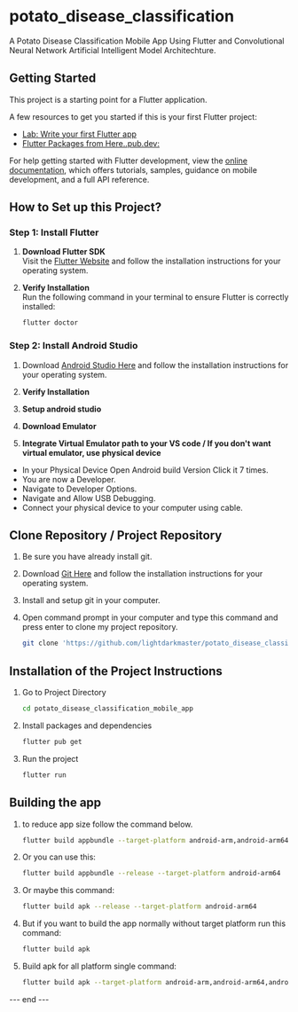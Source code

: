 # potato_disease_classification

A Potato Disease Classification Mobile App Using Flutter and Convolutional Neural Network Artificial Intelligent Model Architechture.

## Getting Started

This project is a starting point for a Flutter application.

A few resources to get you started if this is your first Flutter project:

- [Lab: Write your first Flutter app](https://docs.flutter.dev/get-started/codelab)
- [Flutter Packages from Here..pub.dev: ](https://pub.dev)

For help getting started with Flutter development, view the
[online documentation](https://docs.flutter.dev/), which offers tutorials,
samples, guidance on mobile development, and a full API reference.


## How to Set up this Project?

### Step 1: Install Flutter

1. **Download Flutter SDK**  
   Visit the [Flutter Website](https://flutter.dev/docs/get-started/install) and follow the installation instructions for your operating system.

2. **Verify Installation**  
   Run the following command in your terminal to ensure Flutter is correctly installed:
   ```bash
   flutter doctor

### Step 2: Install Android Studio
1. Download [Android Studio Here](https://developer.android.com/studio) and follow the installation instructions for your operating system.

2. **Verify Installation** 

3. **Setup android studio**  

4. **Download Emulator** 

5. **Integrate Virtual Emulator path to your VS code / If you don't want virtual emulator, use physical device** 

- In your Physical Device Open Android build Version Click it 7 times.
- You are now a Developer.
- Navigate to Developer Options.
- Navigate and Allow USB Debugging.
- Connect your physical device to your computer using cable.

## Clone Repository / Project Repository
1. Be sure you have already install git.

2. Download [Git Here](https://git-scm.com/downloads) and follow the installation instructions for your operating system.

3. Install and setup git in your computer.

4. Open command prompt in your computer and type this command and press enter to clone my project repository.
   ```bash
   git clone 'https://github.com/lightdarkmaster/potato_disease_classification_mobile_app'

## Installation of the Project Instructions

1. Go to Project Directory
   ```bash
   cd potato_disease_classification_mobile_app
2. Install packages and dependencies
   ```bash
   flutter pub get
3. Run the project
   ```bash
   flutter run

## Building the app
1. to reduce app size follow the command below.

    ```bash
    flutter build appbundle --target-platform android-arm,android-arm64

2. Or you can use this: 
    ```bash
    flutter build appbundle --release --target-platform android-arm64

3. Or maybe this command: 
    ```bash
    flutter build apk --release --target-platform android-arm64

4. But if you want to build the app normally without target platform run this command:
    ```bash
    flutter build apk

4. Build apk for all platform single command:
    ```bash
    flutter build apk --target-platform android-arm,android-arm64,android-x64 --split-per-abi

--- end ---